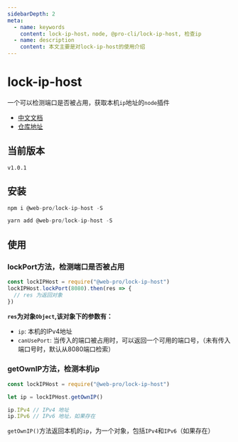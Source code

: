 ```yaml
---
sidebarDepth: 2
meta:
  - name: keywords
    content: lock-ip-host，node, @pro-cli/lock-ip-host, 检查ip
  - name: description
    content: 本文主要是对lock-ip-host的使用介绍
---
```


# lock-ip-host

一个可以检测端口是否被占用，获取本机`ip`地址的`node`插件

- [中文文档](https://webxiaoma.github.io/project-cli/docs/blogs/node/lock-ip-host)
- [仓库地址](https://github.com/webxiaoma/project-cli/blob/master/packages/node/lock-ip-host)

## 当前版本

`v1.0.1`

## 安装

```js
npm i @web-pro/lock-ip-host -S

```

```js
yarn add @web-pro/lock-ip-host -S

```

## 使用

### lockPort方法，检测端口是否被占用

```js
const lockIPHost = require("@web-pro/lock-ip-host")
lockIPHost.lockPort(8080).then(res => {
  // res 为返回对象
})
```

**`res`为对象`Object`,该对象下的参数有：**

- `ip`: 本机的IPv4地址
- `canUsePort`: 当传入的端口被占用时，可以返回一个可用的端口号，（未有传入端口号时，默认从8080端口检索）



### getOwnIP方法，检测本机ip

```js
const lockIPHost = require("@web-pro/lock-ip-host")

let ip = lockIPHost.getOwnIP()

ip.IPv4 // IPv4 地址
ip.IPv6 // IPv6 地址，如果存在
```

`getOwnIP()`方法返回本机的`ip`，为一个对象，包括`IPv4`和`IPv6`（如果存在）

